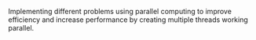 Implementing different problems using parallel computing to improve efficiency and increase performance by creating multiple threads working parallel.
